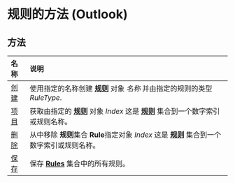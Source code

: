 
# 规则的方法 (Outlook)

## 方法



|**名称**|**说明**|
|:-----|:-----|
|[创建](84789ccc-a6c2-9f79-5338-45b03b116dd5.md)|使用指定的名称创建 **[规则](ea2ddbcc-fd65-a636-c6da-79950033f385.md)** 对象 _名称_ 并由指定的规则的类型 _RuleType_.|
|[项目](fe696181-9f61-0eb7-9634-5f7c007f1606.md)|获取由指定的 **[规则](ea2ddbcc-fd65-a636-c6da-79950033f385.md)** 对象 _Index_ 这是 **[规则](dd41b4de-bf5f-5532-46c9-394a5d078bec.md)** 集合到一个数字索引或规则名称。|
|[删除](6d4bb971-b38a-0434-1b6a-8892689549d6.md)|从中移除 **规则**集合 **Rule**指定对象 _Index_ 这是 **[规则](dd41b4de-bf5f-5532-46c9-394a5d078bec.md)** 集合到一个数字索引或规则名称。|
|[保存](d838eca0-4ec5-ab43-a031-fd65ab7d9f3c.md)|保存  **[Rules](dd41b4de-bf5f-5532-46c9-394a5d078bec.md)** 集合中的所有规则。|
